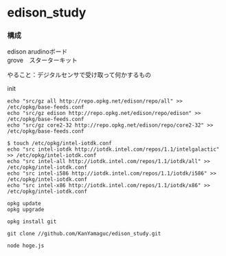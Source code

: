 # edison_study

### 構成

edison arudinoボード  
grove　スターターキット

やること：デジタルセンサで受け取って何かするもの


init

```
echo "src/gz all http://repo.opkg.net/edison/repo/all" >> /etc/opkg/base-feeds.conf
echo "src/gz edison http://repo.opkg.net/edison/repo/edison" >> /etc/opkg/base-feeds.conf
echo "src/gz core2-32 http://repo.opkg.net/edison/repo/core2-32" >> /etc/opkg/base-feeds.conf
```

```
$ touch /etc/opkg/intel-iotdk.conf
echo "src intel-iotdk http://iotdk.intel.com/repos/1.1/intelgalactic" >> /etc/opkg/intel-iotdk.conf
echo "src intel-all http://iotdk.intel.com/repos/1.1/iotdk/all" >> /etc/opkg/intel-iotdk.conf
echo "src intel-i586 http://iotdk.intel.com/repos/1.1/iotdk/i586" >> /etc/opkg/intel-iotdk.conf
echo "src intel-x86 http://iotdk.intel.com/repos/1.1/iotdk/x86" >> /etc/opkg/intel-iotdk.conf
```

```
opkg update
opkg upgrade
```

```
opkg install git
```

```
git clone //github.com/KanYamaguc/edison_study.git
```

```
node hoge.js
```

